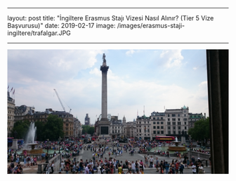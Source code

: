 ﻿---

layout: post
title:  "İngiltere Erasmus Stajı Vizesi Nasıl Alınır? (Tier 5 Vize Başvurusu)"
date:   2019-02-17
image: /images/erasmus-staji-ingiltere/trafalgar.JPG

---

![trafalgar square](/images/erasmus-staji-ingiltere/trafalgar.JPG)

